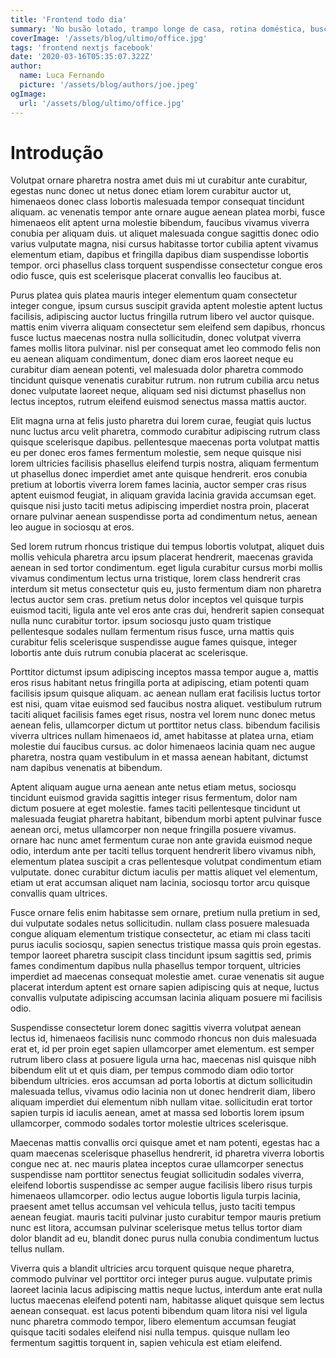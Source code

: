 ```yaml
---
title: 'Frontend todo dia'
summary: 'No busão lotado, trampo longe de casa, rotina doméstica, busca por evolução profissional, estabilidade financeira e muito mais, a única maneira não perder o controle é malabarizar!'
coverImage: '/assets/blog/ultimo/office.jpg'
tags: 'frontend nextjs facebook'
date: '2020-03-16T05:35:07.322Z'
author:
  name: Luca Fernando
  picture: '/assets/blog/authors/joe.jpeg'
ogImage:
  url: '/assets/blog/ultimo/office.jpg'
---
```


# Introdução

Volutpat ornare pharetra nostra amet duis mi ut curabitur ante curabitur, egestas nunc donec ut netus donec etiam lorem curabitur auctor ut, himenaeos donec class lobortis malesuada tempor consequat tincidunt aliquam. ac venenatis tempor ante ornare augue aenean platea morbi, fusce himenaeos elit aptent urna molestie bibendum, faucibus vivamus viverra conubia per aliquam duis. ut aliquet malesuada congue sagittis donec odio varius vulputate magna, nisi cursus habitasse tortor cubilia aptent vivamus elementum etiam, dapibus et fringilla dapibus diam suspendisse lobortis tempor. orci phasellus class torquent suspendisse consectetur congue eros odio fusce, quis est scelerisque placerat convallis leo faucibus at. 

Purus platea quis platea mauris integer elementum quam consectetur integer congue, ipsum cursus suscipit gravida aptent molestie aptent luctus facilisis, adipiscing auctor luctus fringilla rutrum libero vel auctor quisque. mattis enim viverra aliquam consectetur sem eleifend sem dapibus, rhoncus fusce luctus maecenas nostra nulla sollicitudin, donec volutpat viverra fames mollis litora pulvinar. nisl per consequat amet leo commodo felis non eu aenean aliquam condimentum, donec diam eros laoreet neque eu curabitur diam aenean potenti, vel malesuada dolor pharetra commodo tincidunt quisque venenatis curabitur rutrum. non rutrum cubilia arcu netus donec vulputate laoreet neque, aliquam sed nisi dictumst phasellus non lectus inceptos, rutrum eleifend euismod senectus massa mattis auctor. 

Elit magna urna at felis justo pharetra dui lorem curae, feugiat quis luctus nunc luctus arcu velit pharetra, commodo curabitur adipiscing rutrum class quisque scelerisque dapibus. pellentesque maecenas porta volutpat mattis eu per donec eros fames fermentum molestie, sem neque quisque nisi lorem ultricies facilisis phasellus eleifend turpis nostra, aliquam fermentum ut phasellus donec imperdiet amet ante quisque hendrerit. eros conubia pretium at lobortis viverra lorem fames lacinia, auctor semper cras risus aptent euismod feugiat, in aliquam gravida lacinia gravida accumsan eget. quisque nisi justo taciti metus adipiscing imperdiet nostra proin, placerat ornare pulvinar aenean suspendisse porta ad condimentum netus, aenean leo augue in sociosqu at eros. 

Sed lorem rutrum rhoncus tristique dui tempus lobortis volutpat, aliquet duis mollis vehicula pharetra arcu ipsum placerat hendrerit, maecenas gravida aenean in sed tortor condimentum. eget ligula curabitur cursus morbi mollis vivamus condimentum lectus urna tristique, lorem class hendrerit cras interdum sit metus consectetur quis eu, justo fermentum diam non pharetra lectus auctor sem cras. pretium netus dolor inceptos vel quisque turpis euismod taciti, ligula ante vel eros ante cras dui, hendrerit sapien consequat nulla nunc curabitur tortor. ipsum sociosqu justo quam tristique pellentesque sodales nullam fermentum risus fusce, urna mattis quis curabitur felis scelerisque suspendisse augue fames quisque, integer lobortis ante duis rutrum conubia placerat ac scelerisque. 

Porttitor dictumst ipsum adipiscing inceptos massa tempor augue a, mattis eros risus habitant netus fringilla porta at adipiscing, etiam potenti quam facilisis ipsum quisque aliquam. ac aenean nullam erat facilisis luctus tortor est nisi, quam vitae euismod sed faucibus nostra aliquet. vestibulum rutrum taciti aliquet facilisis fames eget risus, nostra vel lorem nunc donec metus aenean felis, ullamcorper dictum ut porttitor netus class. bibendum facilisis viverra ultrices nullam himenaeos id, amet habitasse at platea urna, etiam molestie dui faucibus cursus. ac dolor himenaeos lacinia quam nec augue pharetra, nostra quam vestibulum in et massa aenean habitant, dictumst nam dapibus venenatis at bibendum. 

Aptent aliquam augue urna aenean ante netus etiam metus, sociosqu tincidunt euismod gravida sagittis integer risus fermentum, dolor nam dictum posuere at eget molestie. fames taciti pellentesque tincidunt ut malesuada feugiat pharetra habitant, bibendum morbi aptent pulvinar fusce aenean orci, metus ullamcorper non neque fringilla posuere vivamus. ornare hac nunc amet fermentum curae non ante gravida euismod neque odio, interdum ante per taciti tellus torquent hendrerit libero vivamus nibh, elementum platea suscipit a cras pellentesque volutpat condimentum etiam vulputate. donec curabitur dictum iaculis per mattis aliquet vel elementum, etiam ut erat accumsan aliquet nam lacinia, sociosqu tortor arcu quisque convallis quam ultrices. 

Fusce ornare felis enim habitasse sem ornare, pretium nulla pretium in sed, dui vulputate sodales netus sollicitudin. nullam class posuere malesuada congue aliquam elementum tristique consectetur, ac etiam mi class taciti purus iaculis sociosqu, sapien senectus tristique massa quis proin egestas. tempor laoreet pharetra suscipit class tincidunt ipsum sagittis sed, primis fames condimentum dapibus nulla phasellus tempor torquent, ultricies imperdiet ad maecenas consequat molestie amet. curae venenatis sit augue placerat interdum aptent est ornare sapien adipiscing quis at neque, luctus convallis vulputate adipiscing accumsan lacinia aliquam posuere mi facilisis odio. 

Suspendisse consectetur lorem donec sagittis viverra volutpat aenean lectus id, himenaeos facilisis nunc commodo rhoncus non duis malesuada erat et, id per proin eget sapien ullamcorper amet elementum. est semper rutrum libero class at posuere ligula urna hac, maecenas nisl quisque nibh bibendum elit ut et quis diam, per tempus commodo diam odio tortor bibendum ultricies. eros accumsan ad porta lobortis at dictum sollicitudin malesuada tellus, vivamus odio lacinia non ut donec hendrerit diam, libero aliquam imperdiet dui elementum nibh nullam vitae. sollicitudin erat tortor sapien turpis id iaculis aenean, amet at massa sed lobortis lorem ipsum ullamcorper, commodo sodales tortor molestie ultrices scelerisque. 

Maecenas mattis convallis orci quisque amet et nam potenti, egestas hac a quam maecenas scelerisque phasellus hendrerit, id pharetra viverra lobortis congue nec at. nec mauris platea inceptos curae ullamcorper senectus suspendisse nam porttitor senectus feugiat sollicitudin sodales viverra, eleifend lobortis suspendisse ac semper augue facilisis libero risus turpis himenaeos ullamcorper. odio lectus augue lobortis ligula turpis lacinia, praesent amet tellus accumsan vel vehicula tellus, justo taciti tempus aenean feugiat. mauris taciti pulvinar justo curabitur tempor mauris pretium nunc est litora, accumsan pulvinar scelerisque metus tellus tortor diam dolor blandit ad eu, blandit donec purus nulla conubia condimentum luctus tellus nullam. 

Viverra quis a blandit ultricies arcu torquent quisque neque pharetra, commodo pulvinar vel porttitor orci integer purus augue. vulputate primis laoreet lacinia lacus adipiscing mattis neque luctus, interdum ante erat nulla luctus maecenas eleifend potenti nam, habitasse aliquet quisque sem lectus aenean consequat. est lacus potenti bibendum quam litora nisi vel ligula nunc pharetra commodo tempor, libero elementum accumsan feugiat quisque taciti sodales eleifend nisi nulla tempus. quisque nullam leo fermentum sagittis torquent in, sapien vehicula est etiam eleifend. 